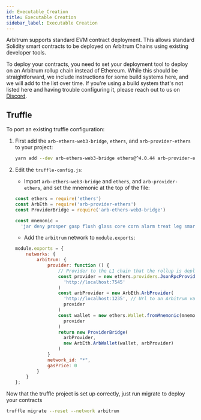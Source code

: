 ```yaml
---
id: Executable_Creation
title: Executable Creation
sidebar_label: Executable Creation
---
```


Arbitrum supports standard EVM contract deployment. This allows standard Solidity smart contracts to be deployed on Arbitrum Chains using existing developer tools.

To deploy your contracts, you need to set your deployment tool to deploy on an Arbitrum rollup chain instead of Ethereum. While this should be straightforward, we include instructions for some build systems here, and we will add to the list over time. If you're using a build system that's not listed here and having trouble configuring it, please reach out to us on [Discord](https://discord.gg/ZpZuw7p).

## Truffle 

To port an existing truffle configuration:

1.  First add the `arb-ethers-web3-bridge`, `ethers`, and `arb-provider-ethers` to your project:

    ```bash
    yarn add --dev arb-ethers-web3-bridge ethers@^4.0.44 arb-provider-ethers
    ```

2.  Edit the `truffle-config.js`:

    - Import `arb-ethers-web3-bridge` and `ethers`, and `arb-provider-ethers`, and set the mnemonic at the top of the file:

    ```js
    const ethers = require('ethers')
    const ArbEth = require('arb-provider-ethers')
    const ProviderBridge = require('arb-ethers-web3-bridge')

    const mnemonic =
      'jar deny prosper gasp flush glass core corn alarm treat leg smart'
    ```

    - Add the `arbitrum` network to `module.exports`:

    ```js
    module.exports = {
        networks: {
            arbitrum: {
                provider: function () {
                    // Provider to the L1 chain that the rollup is deployed on
                    const provider = new ethers.providers.JsonRpcProvider(
                      'http://localhost:7545'
                    )
                    const arbProvider = new ArbEth.ArbProvider(
                      'http://localhost:1235', // Url to an Arbitrum validator with an open rpc interface
                      provider
                    )
                    const wallet = new ethers.Wallet.fromMnemonic(mnemonic).connect(
                      provider
                    )
                    return new ProviderBridge(
                      arbProvider,
                      new ArbEth.ArbWallet(wallet, arbProvider)
                    )
                }
                network_id: "*",
                gasPrice: 0
            }
        }
    };
    ```

Now that the truffle project is set up correctly, just run migrate to deploy your contracts

```bash
truffle migrate --reset --network arbitrum
```
